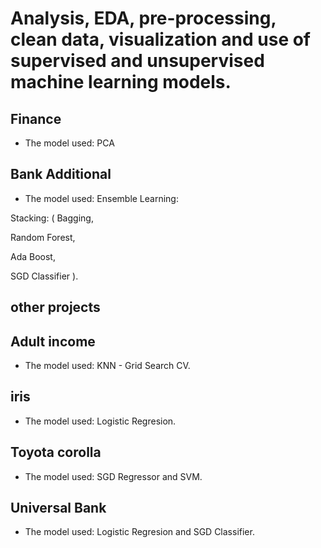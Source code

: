 #  Analysis, EDA, pre-processing, clean data, visualization and use of supervised and unsupervised machine learning models.


## Finance
* The model used: PCA

## Bank Additional 
* The model used: Ensemble Learning:

Stacking: ( Bagging,
  
Random Forest,

 Ada Boost,
 
SGD Classifier
).

## other projects

##  Adult income
* The model used: KNN - Grid Search CV.



## iris
* The model used: Logistic Regresion.

## Toyota corolla 
* The model used: SGD Regressor and SVM.

## Universal Bank
* The model used: Logistic Regresion and SGD Classifier.
